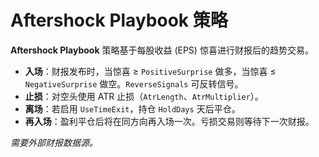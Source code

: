 # Aftershock Playbook 策略

**Aftershock Playbook** 策略基于每股收益 (EPS) 惊喜进行财报后的趋势交易。

- **入场**：财报发布时，当惊喜 ≥ `PositiveSurprise` 做多，当惊喜 ≤ `NegativeSurprise` 做空。`ReverseSignals` 可反转信号。
- **止损**：对空头使用 ATR 止损（`AtrLength`、`AtrMultiplier`）。
- **离场**：若启用 `UseTimeExit`，持仓 `HoldDays` 天后平仓。
- **再入场**：盈利平仓后将在同方向再入场一次。亏损交易则等待下一次财报。

*需要外部财报数据源。*
